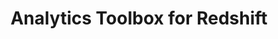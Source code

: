 ---
title: Analytics Toolbox for Redshift
description: "Unlock Spatial Analytics in Redshift"
icon: "/img/icons/redshift-analytics-toolbox.png"
type: examples
euFlag: true
---